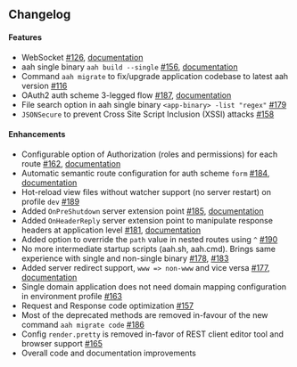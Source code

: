 ## Changelog

#### Features

  * WebSocket [#126]({{aah_issues_url}}/126), [documentation](websocket.html)
  * aah single binary `aah build --single` [#156]({{aah_issues_url}}/156), [documentation](vfs.html)
  * Command `aah migrate` to fix/upgrade application codebase to latest aah version [#116]({{aah_issues_url}}/116)
  * OAuth2 auth scheme 3-legged flow [#187]({{aah_issues_url}}/187), [documentation](auth-schemes/oauth2.html)
  * File search option in aah single binary `<app-binary> -list "regex"` [#179]({{aah_issues_url}}/179)
  * `JSONSecure` to prevent Cross Site Script Inclusion (XSSI) attacks [#158]({{aah_issues_url}}/158)

#### Enhancements

  * Configurable option of Authorization (roles and permissions) for each route [#162]({{aah_issues_url}}/162), [documentation](authorization.html#via-configuration)
  * Automatic semantic route configuration for auth scheme `form` [#184]({{aah_issues_url}}/184), [documentation](auth-schemes/form.html#auto-semantic-route-configuration)
  * Hot-reload view files without watcher support (no server restart) on profile `dev` [#189]({{aah_issues_url}}/189)
  * Added `OnPreShutdown` server extension point [#185]({{aah_issues_url}}/185), [documentation](server-extension.html#event-onpreshutdown)
  * Added `OnHeaderReply` server extension point to manipulate response headers at application level [#181]({{aah_issues_url}}/181), [documentation](server-extension.html#event-onheaderreply)
  * Added option to override the `path` value in nested routes using `^` [#190]({{aah_issues_url}}/190)
  * No more intermediate startup scripts (aah.sh, aah.cmd). Brings same experience with single and non-single binary [#178]({{aah_issues_url}}/178), [#183]({{aah_issues_url}}/183) 
  * Added server redirect support, `www => non-www` and vice versa [#177]({{aah_issues_url}}/177), [documentation](app-config.html#section-server-redirect)
  * Single domain application does not need domain mapping configuration in environment profile [#163]({{aah_issues_url}}/163)
  * Request and Response code optimization [#157]({{aah_issues_url}}/157)
  * Most of the deprecated methods are removed in-favour of the new command `aah migrate code` [#186]({{aah_issues_url}}/186)
  * Config `render.pretty` is removed in-favor of REST client editor tool and browser support [#165]({{aah_issues_url}}/165)
  * Overall code and documentation improvements
